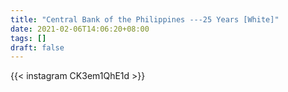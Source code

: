 ```yaml
---
title: "Central Bank of the Philippines ---25 Years [White]"
date: 2021-02-06T14:06:20+08:00
tags: []
draft: false
---
```

{{< instagram CK3em1QhE1d >}}
